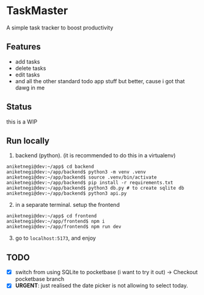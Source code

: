 # TaskMaster

A simple task tracker to boost productivity

## Features

- add tasks
- delete tasks
- edit tasks
- and all the other standard todo app stuff but better, cause i got that dawg in me

## Status

this is a WIP

## Run locally

1. backend (python). (it is recommended to do this in a virtualenv)

```console
aniketnegi@dev:~/app$ cd backend
aniketnegi@dev:~/app/backend$ python3 -m venv .venv
aniketnegi@dev:~/app/backend$ source .venv/bin/activate
aniketnegi@dev:~/app/backend$ pip install -r requirements.txt
aniketnegi@dev:~/app/backend$ python3 db.py # to create sqlite db
aniketnegi@dev:~/app/backend$ python3 api.py
```

2. in a separate terminal. setup the frontend

```console
aniketnegi@dev:~/app$ cd frontend
aniketnegi@dev:~/app/frontend$ npm i
aniketnegi@dev:~/app/frontend$ npm run dev
```

3. go to `localhost:5173`, and enjoy

## TODO

- [x] switch from using SQLite to pocketbase (i want to try it out) -> Checkout pocketbase branch
- [x] **URGENT**: just realised the date picker is not allowing to select today.
